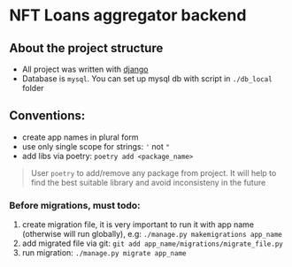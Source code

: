 # NFT Loans aggregator backend

## About the project structure
- All project was written with [django](https://docs.djangoproject.com/)
- Database is `mysql`. You can set up mysql db with script in `./db_local` folder


## Conventions:
- create app names in plural form
- use only single scope for strings: `'` not `"`
- add libs via poetry: `poetry add <package_name>`

> User `poetry` to add/remove any package from project.
> It will help to find the best suitable library and avoid inconsisteny in the future

### Before migrations, must todo:
1. create  migration file, it is very important to run it with app name (otherwise will run globally), e.g: `./manage.py makemigrations app_name`
2. add migrated file via git: `git add app_name/migrations/migrate_file.py`
3. run migration: `./manage.py migrate app_name`
